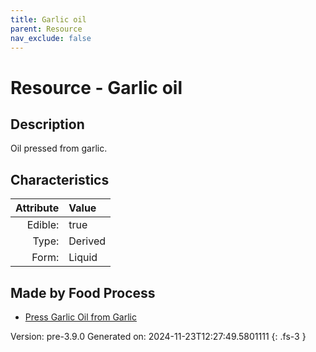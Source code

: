 ```yaml
---
title: Garlic oil
parent: Resource
nav_exclude: false
---
```

# Resource - Garlic oil

## Description
Oil pressed from garlic.

## Characteristics

| Attribute      | Value |
|--------:|:------|
|Edible:|true|
|Type:|Derived|
|Form:|Liquid|
 



## Made by Food Process

- [Press Garlic Oil from Garlic](../food/press-garlic-oil-from-garlic.html)

    

Version: pre-3.9.0 Generated on: 2024-11-23T12:27:49.5801111
{: .fs-3 }
